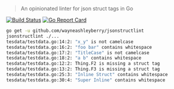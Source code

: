 > An opinionated linter for json struct tags in Go

[![Build Status](https://travis-ci.org/wayneashleyberry/jsonstructlint.svg?branch=master)](https://travis-ci.org/wayneashleyberry/jsonstructlint)
[![Go Report Card](https://goreportcard.com/badge/github.com/wayneashleyberry/jsonstructlint)](https://goreportcard.com/report/github.com/wayneashleyberry/jsonstructlint)

```sh
go get -u github.com/wayneashleyberry/jsonstructlint
jsonstructlint ./...
tesdata/testdata.go:14:2: "x_y" is not camelcase
tesdata/testdata.go:16:2: "foo bar" contains whitespace
tesdata/testdata.go:17:2: "TitleCase" is not camelcase
tesdata/testdata.go:18:2: "a b" contains whitespace
tesdata/testdata.go:12:2: Thing.F2 is missing a struct tag
tesdata/testdata.go:13:2: Thing.F3 is missing a struct tag
tesdata/testdata.go:25:3: "Inline Struct" contains whitespace
tesdata/testdata.go:30:4: "Super Inline" contains whitespace
```
